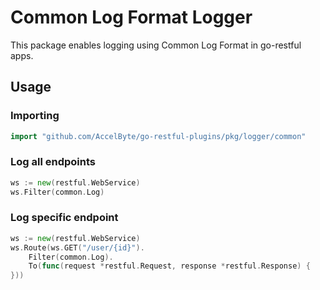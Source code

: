 # Common Log Format Logger

This package enables logging using Common Log Format in go-restful apps.

## Usage

### Importing

```go
import "github.com/AccelByte/go-restful-plugins/pkg/logger/common"
```

### Log all endpoints

```go
ws := new(restful.WebService)
ws.Filter(common.Log)
```

### Log specific endpoint

```go
ws := new(restful.WebService)
ws.Route(ws.GET("/user/{id}").
    Filter(common.Log).
    To(func(request *restful.Request, response *restful.Response) {
}))
```
